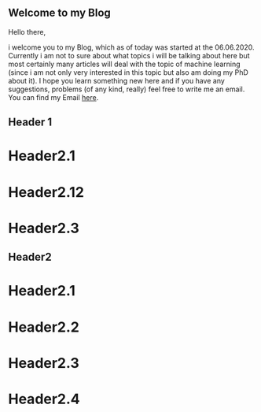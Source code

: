 ## Welcome to my Blog
Hello there,

i welcome you to my Blog, which as of today was started at the 06.06.2020. Currently i am not to sure about what topics i will be talking about here but most certainly many articles will deal with the topic of machine learning (since i am not only very interested in this topic but also am doing my PhD about it). I hope you learn something new here and if you have any suggestions, problems (of any kind, really) feel free to write me an email. You can find my Email [here](https://fredeli.github.io/Elilog/about).

## Header 1
# Header2.1
# Header2.12
# Header2.3


## Header2
# Header2.1
# Header2.2
# Header2.3
# Header2.4
